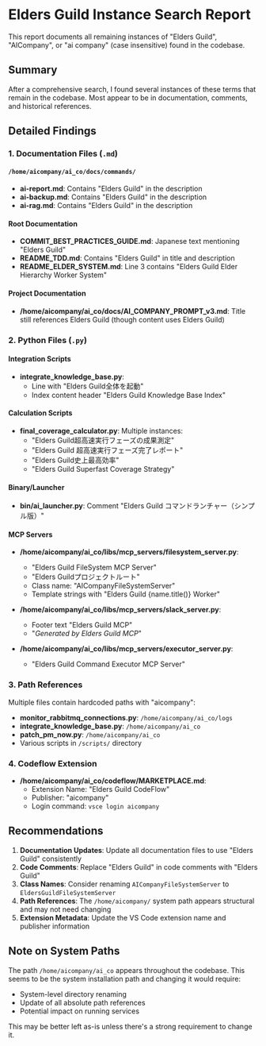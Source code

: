 # Elders Guild Instance Search Report

This report documents all remaining instances of "Elders Guild", "AICompany", or "ai company" (case insensitive) found in the codebase.

## Summary

After a comprehensive search, I found several instances of these terms that remain in the codebase. Most appear to be in documentation, comments, and historical references.

## Detailed Findings

### 1. Documentation Files (`.md`)

#### `/home/aicompany/ai_co/docs/commands/`
- **ai-report.md**: Contains "Elders Guild" in the description
- **ai-backup.md**: Contains "Elders Guild" in the description
- **ai-rag.md**: Contains "Elders Guild" in the description

#### Root Documentation
- **COMMIT_BEST_PRACTICES_GUIDE.md**: Japanese text mentioning "Elders Guild"
- **README_TDD.md**: Contains "Elders Guild" in title and description
- **README_ELDER_SYSTEM.md**: Line 3 contains "Elders Guild Elder Hierarchy Worker System"

#### Project Documentation
- **/home/aicompany/ai_co/docs/AI_COMPANY_PROMPT_v3.md**: Title still references Elders Guild (though content uses Elders Guild)

### 2. Python Files (`.py`)

#### Integration Scripts
- **integrate_knowledge_base.py**:
  - Line with "Elders Guild全体を起動"
  - Index content header "Elders Guild Knowledge Base Index"

#### Calculation Scripts
- **final_coverage_calculator.py**: Multiple instances:
  - "Elders Guild超高速実行フェーズの成果測定"
  - "Elders Guild 超高速実行フェーズ完了レポート"
  - "Elders Guild史上最高効率"
  - "Elders Guild Superfast Coverage Strategy"

#### Binary/Launcher
- **bin/ai_launcher.py**: Comment "Elders Guild コマンドランチャー（シンプル版）"

#### MCP Servers
- **/home/aicompany/ai_co/libs/mcp_servers/filesystem_server.py**:
  - "Elders Guild FileSystem MCP Server"
  - "Elders Guildプロジェクトルート"
  - Class name: "AICompanyFileSystemServer"
  - Template strings with "Elders Guild {name.title()} Worker"

- **/home/aicompany/ai_co/libs/mcp_servers/slack_server.py**:
  - Footer text "Elders Guild MCP"
  - "_Generated by Elders Guild MCP_"

- **/home/aicompany/ai_co/libs/mcp_servers/executor_server.py**:
  - "Elders Guild Command Executor MCP Server"

### 3. Path References

Multiple files contain hardcoded paths with "aicompany":
- **monitor_rabbitmq_connections.py**: `/home/aicompany/ai_co/logs`
- **integrate_knowledge_base.py**: `/home/aicompany/ai_co`
- **patch_pm_now.py**: `/home/aicompany/ai_co`
- Various scripts in `/scripts/` directory

### 4. Codeflow Extension

- **/home/aicompany/ai_co/codeflow/MARKETPLACE.md**:
  - Extension Name: "Elders Guild CodeFlow"
  - Publisher: "aicompany"
  - Login command: `vsce login aicompany`

## Recommendations

1. **Documentation Updates**: Update all documentation files to use "Elders Guild" consistently
2. **Code Comments**: Replace "Elders Guild" in code comments with "Elders Guild"
3. **Class Names**: Consider renaming `AICompanyFileSystemServer` to `EldersGuildFileSystemServer`
4. **Path References**: The `/home/aicompany/` system path appears structural and may not need changing
5. **Extension Metadata**: Update the VS Code extension name and publisher information

## Note on System Paths

The path `/home/aicompany/ai_co` appears throughout the codebase. This seems to be the system installation path and changing it would require:
- System-level directory renaming
- Update of all absolute path references
- Potential impact on running services

This may be better left as-is unless there's a strong requirement to change it.
